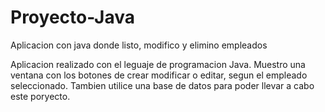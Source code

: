 # Proyecto-Java
Aplicacion con java donde listo, modifico y elimino empleados

Aplicacion realizado con el leguaje de programacion Java.
Muestro una ventana con los botones de crear modificar o editar, segun el empleado seleccionado.
Tambien utilice una base de datos para poder llevar a cabo este poryecto.
